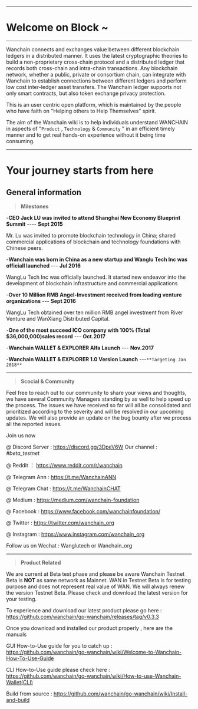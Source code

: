 
---
# Welcome on Block ~

---
Wanchain connects and exchanges value between different blockchain ledgers in a distributed manner. It uses the latest cryptographic theories to build a non-proprietary cross-chain protocol and a distributed ledger that records both cross-chain and intra-chain transactions. Any blockchain network, whether a public, private or consortium chain, can integrate with Wanchain to establish connections between different ledgers and perform low cost inter-ledger asset transfers. The Wanchain ledger supports not only smart contracts, but also token exchange privacy protection.

This is an user centric open platform, which is maintained by the people who have faith on "Helping others to Help Themselves" spirit. 

The aim of the Wanchain wiki is to help individuals understand WANCHAIN in aspects of "`Product` , `Technology` & `Community` " in an efficient timely manner and to get real hands-on experience without it being time consuming. 


----------
# Your journey starts from here 

## General information 

>**Milestones** 

 -**CEO Jack LU was invited to attend Shanghai New Economy Blueprint Summit**  ---- **Sept 2015** 

Mr. Lu was invited to promote blockchain technology in China; shared commercial applications of blockchain and technology foundations with Chinese peers.

-**Wanchain was born in China as a new startup and Wanglu Tech Inc was officiall launched**  --- **Jul 2016**

WangLu Tech Inc was officially launched. It started new endeavor into the development of blockchain infrastructure and commercial applications

-**Over 10 Million RMB Angel-Investment received from leading venture organizations** --- **Sept 2016** 

WangLu Tech obtained over ten million RMB angel investment from River Venture and WanXiang Distributed Capital.

-**One of the most succeed ICO company with 100% (Total $36,000,000)sales record** --- **Oct.2017**

-**Wanchain WALLET & EXPLORER Alfa Launch** --- **Nov.2017**

-**Wanchain WALLET & EXPLORER 1.0 Version Launch** ---`**Targeting Jan 2018**`


----------

>**Scocial & Community**

Feel free to reach out to our community to share your views and thoughts,  we have several Community Managers standing by as well to help speed up the process. The issues we have received so far will all be consolidated and prioritized according to the severity and will be resolved in our upcoming updates. We will also provide an update on the bug bounty after we process all the reported issues.
 
 Join us now 

@ Discord Server : https://discord.gg/3DpeV6W   Our channel : *#beta_testnet*

@ Reddit ： https://www.reddit.com/r/wanchain

@ Telegram Ann : https://t.me/WanchainANN

@ Telegram Chat : https://t.me/WanchainCHAT

@ Medium : https://medium.com/wanchain-foundation

@ Facebook : https://www.facebook.com/wanchainfoundation/

@ Twitter : https://twitter.com/wanchain_org

@ Instagram : https://www.instagram.com/wanchain_org

Follow us on Wechat : Wanglutech or Wanchain_org


----------

>**Product Related**

We are current at Beta test phase and please be aware Wanchain Testnet Beta is **NOT** as same network as Mainnet. WAN in Testnet Beta is for testing purpose and does not represent real value of WAN. We will always renew the version Testnet Beta. Please check and download the latest version for your testing.

To experience and download our latest product please go here : https://github.com/wanchain/go-wanchain/releases/tag/v0.3.3

Once you download and installed our product properly , here are the manuals 

GUI How-to-Use guide for you to catch up  :
https://github.com/wanchain/go-wanchain/wiki/Welcome-to-Wanchain-How-To-Use-Guide

CLI How-to-Use guide please check here :
https://github.com/wanchain/go-wanchain/wiki/How-to-use-Wanchain-Wallet(CLI)

Build from source : 
https://github.com/wanchain/go-wanchain/wiki/Install-and-build




